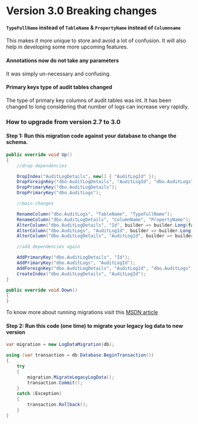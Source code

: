 # Version 3.0 Breaking changes

#### `TypeFullName` instead of `TableName` & `PropertyName` instead of `Columnname`
This makes it more unique to store and avoid a lot of confusion. It will also help in developing some more upcoming features.

#### Annotations now do not take any parameters
It was simply un-necessary and confusing.

#### Primary keys type of audit tables changed
The type of primary key columns of audit tables was int. It has been changed to long considering that number of logs can increase very rapidly.

### How to upgrade from version 2.7 to 3.0

#### Step 1: Run this migration code against your database to change the schema.
```c#
public override void Up()
{
    //drop dependencies

    DropIndex("AuditLogDetails", new[] { "AuditLogId" });
    DropForeignKey("dbo.AuditLogDetails", "AuditLogId", "dbo.AuditLogs");
    DropPrimaryKey("dbo.AuditLogDetails");
    DropPrimaryKey("dbo.AuditLogs");

    //main changes

    RenameColumn("dbo.AuditLogs", "TableName", "TypeFullName");
    RenameColumn("dbo.AuditLogDetails", "ColumnName", "PropertyName");
    AlterColumn("dbo.AuditLogDetails", "Id", builder => builder.Long(false, true, null));
    AlterColumn("dbo.AuditLogs", "AuditLogId", builder => builder.Long(false, true, null));
    AlterColumn("dbo.AuditLogDetails", "AuditLogId", builder => builder.Long(false));

    //add dependencies again

    AddPrimaryKey("dbo.AuditLogDetails", "Id");
    AddPrimaryKey("dbo.AuditLogs", "AuditLogId");
    AddForeignKey("dbo.AuditLogDetails", "AuditLogId", "dbo.AuditLogs");
    CreateIndex("dbo.AuditLogDetails", "AuditLogId");
}

public override void Down()
{
}
```
To know more about running migrations visit this [MSDN article](https://msdn.microsoft.com/en-in/data/jj591621.aspx#generating)

#### Step 2: Run this code (one time) to migrate your legacy log data to new version

```c#
var migration = new LogDataMigration(db);

using (var transaction = db.Database.BeginTransaction())
{
    try
    {
        migration.MigrateLegacyLogData();
        transaction.Commit();
    }
    catch (Exception)
    {
        transaction.Rollback();
    }
}
```            
